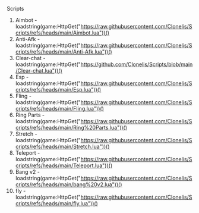 Scripts
1. Aimbot - loadstring(game:HttpGet("https://raw.githubusercontent.com/Clonelis/Scripts/refs/heads/main/Aimbot.lua"))()
2. Anti-Afk - loadstring(game:HttpGet("https://raw.githubusercontent.com/Clonelis/Scripts/refs/heads/main/Anti-Afk.lua"))()
3. Clear-chat - loadstring(game:HttpGet("https://github.com/Clonelis/Scripts/blob/main/Clear-chat.lua"))()
4. Esp - loadstring(game:HttpGet("https://raw.githubusercontent.com/Clonelis/Scripts/refs/heads/main/Esp.lua"))()
5. Fling - loadstring(game:HttpGet("https://raw.githubusercontent.com/Clonelis/Scripts/refs/heads/main/Fling.lua"))()
6. Ring Parts - loadstring(game:HttpGet("https://raw.githubusercontent.com/Clonelis/Scripts/refs/heads/main/Ring%20Parts.lua"))()
7. Stretch - loadstring(game:HttpGet("https://raw.githubusercontent.com/Clonelis/Scripts/refs/heads/main/Stretch.lua"))()
8. Teleport - loadstring(game:HttpGet("https://raw.githubusercontent.com/Clonelis/Scripts/refs/heads/main/Teleport.lua"))()
9. Bang v2 - loadstring(game:HttpGet("https://raw.githubusercontent.com/Clonelis/Scripts/refs/heads/main/bang%20v2.lua"))()
10. fly - loadstring(game:HttpGet("https://raw.githubusercontent.com/Clonelis/Scripts/refs/heads/main/fly.lua"))()
